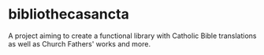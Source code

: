 # bibliothecasancta
A project aiming to create a functional library with Catholic Bible translations as well as Church Fathers' works and more.
